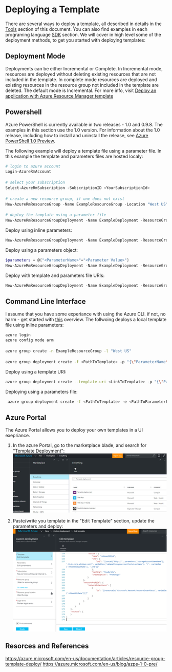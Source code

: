 #  Deploying a Template
There are several ways to deploy a template, all described in details in the [Tools](../Tools/README.md) section of this document. You can also find examples in each programing language [SDK](../ARM/SDKs/README.md) section.
We will cover in high level some of the deployment methods, to get you started with deploying templates:

## Deployment Mode
Deployments can be either Incremental or Complete. In Incremental mode, resources are deployed without deleting existing resources that are not included in the template. In complete mode resources are deployed and existing resources in the resource group not included in the template are deleted. The default mode is Incremental. For more info, visit [Deploy an application with Azure Resource Manager template](https://azure.microsoft.com/en-gb/documentation/articles/resource-group-template-deploy/)

## Powershell
Azure PowerShell is currently available in two releases - 1.0 and 0.9.8. The examples in this section use the 1.0 version.
For information about the 1.0 release, including how to install and uninstall the release, see [Azure PowerShell 1.0 Preview](https://azure.microsoft.com/en-us/blog/azps-1-0-pre/). 

The following example will deploy a template file using a parameter file. In this example the template and parameters files are hosted localy:
```powershell
# login to azure account
Login-AzureRmAccount

# select your subscription
Select-AzureRmSubscription -SubscriptionID <YourSubscriptionId>

# create a new resource group, if one does not exist
New-AzureRmResourceGroup -Name ExampleResourceGroup -Location "West US"

# deploy the template using a parameter file
New-AzureRmResourceGroupDeployment -Name ExampleDeployment -ResourceGroupName ExampleResourceGroup -TemplateFile <PathOrLinkToTemplate> -TemplateParameterFile <PathOrLinkToParameterFile>
```

Deploy using inline parameters:
```powershell
New-AzureRmResourceGroupDeployment -Name ExampleDeployment -ResourceGroupName ExampleResourceGroup -TemplateFile <PathOrLinkToTemplate> -myParameterName "parameterValue"
```

Deploy using a parameters object:
```powershell
$parameters = @{"<ParameterName>"="<Parameter Value>"}
New-AzureRmResourceGroupDeployment -Name ExampleDeployment -ResourceGroupName ExampleResourceGroup -TemplateFile <PathOrLinkToTemplate> -TemplateParameterObject $parameters
```

Deploy with template and parameters file URIs:
```powershell
New-AzureRmResourceGroupDeployment -Name ExampleDeployment -ResourceGroupName ExampleResourceGroup -TemplateUri <template uri> -TemplateParameterUri <parameters file uri>
```
## Command Line Interface
I assume that you have some experiance with using the Azure CLI. if not, no harm - get started with [this](https://azure.microsoft.com/en-us/documentation/articles/xplat-cli-azure-resource-manager/) overview.
The follwoing deploys a local template file using inline parameters:
```bash
azure login
azure config mode arm

azure group create -n ExampleResourceGroup -l "West US"

azure group deployment create -f <PathToTemplate> -p "{\"ParameterName\":{\"value\":\"ParameterValue\"}}" -g ExampleResourceGroup -n ExampleDeployment
```
Deploy using a template URI:
```bash
azure group deployment create --template-uri <LinkToTemplate> -p "{\"ParameterName\":{\"value\":\"ParameterValue\"}}" -g ExampleResourceGroup -n ExampleDeployment
 ```
 
Deploying using a parameters file:
```bash
 azure group deployment create -f <PathToTemplate> -e <PathToParameterFile> -g ExampleResourceGroup -n ExampleDeployment
```

## Azure Portal
The Azure Portal allows you to deploy your own templates in a UI exepriance. 

1. In the azure Portal, go to the marketplace blade, and search for "Template Deployment":
![alt tag](images/template_deployment_portal1.png)

2. Paste/write you template in the "Edit Template" section, update the parameters and deploy:
![alt tag](images/template_deployment_portal2.png)

## Resorces and References
https://azure.microsoft.com/en-us/documentation/articles/resource-group-template-deploy/
https://azure.microsoft.com/en-us/blog/azps-1-0-pre/
